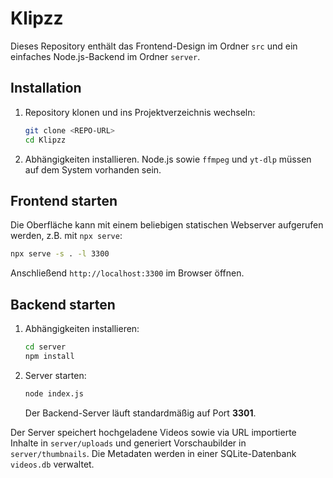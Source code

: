 # Klipzz

Dieses Repository enthält das Frontend-Design im Ordner `src` und ein einfaches Node.js-Backend im Ordner `server`.

## Installation

1. Repository klonen und ins Projektverzeichnis wechseln:
   ```bash
   git clone <REPO-URL>
   cd Klipzz
   ```
2. Abhängigkeiten installieren. Node.js sowie `ffmpeg` und `yt-dlp` müssen auf dem System vorhanden sein.

## Frontend starten

Die Oberfläche kann mit einem beliebigen statischen Webserver aufgerufen werden, z.B. mit `npx serve`:
```bash
npx serve -s . -l 3300
```
Anschließend `http://localhost:3300` im Browser öffnen.


## Backend starten

1. Abhängigkeiten installieren:
   ```bash
   cd server
   npm install
   ```
2. Server starten:
   ```bash
   node index.js
   ```
   Der Backend-Server läuft standardmäßig auf Port **3301**.

Der Server speichert hochgeladene Videos sowie via URL importierte Inhalte in `server/uploads` und generiert Vorschaubilder in `server/thumbnails`. Die Metadaten werden in einer SQLite-Datenbank `videos.db` verwaltet.
